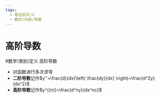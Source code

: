 ```yaml
---
tags:
  - 笔记层次/3
  - 数学/内容/导数
---
```


# 高阶导数

#数学/类别/定义 高阶导数
- 对函数进行多次求导
- **二阶导数**记作$y''=\frac{d}{dx}\left( \frac{dy}{dx} \right)=\frac{d^2y}{dx^2}$
- **高阶导数**记作$y^{(n)}=\frac{d^ny}{dx^nc}$